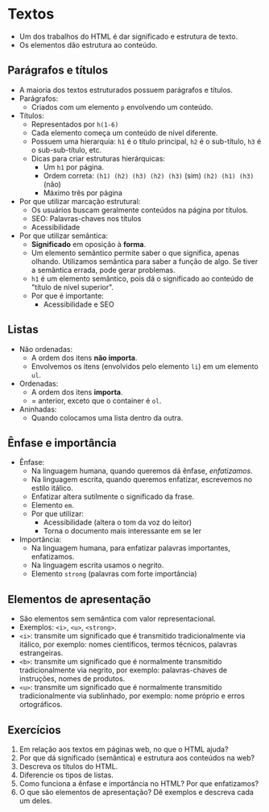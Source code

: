 # Textos

- Um dos trabalhos do HTML é dar significado e estrutura de texto.
- Os elementos dão estrutura ao conteúdo.

## Parágrafos e títulos

- A maioria dos textos estruturados possuem parágrafos e títulos.
- Parágrafos:
  - Criados com um elemento `p` envolvendo um conteúdo.
- Títulos:
  - Representados por `h(1-6)`
  - Cada elemento começa um conteúdo de nível diferente.
  - Possuem uma hierarquia: `h1` é o título principal, `h2` é o sub-título, `h3` é o sub-sub-título, etc.
  - Dicas para criar estruturas hierárquicas:
    - Um `h1` por página.
    - Ordem correta: `(h1) (h2) (h3) (h2) (h3)` (sim) `(h2) (h1) (h3)` (não)
    - Máximo três por página
- Por que utilizar marcação estrutural:
  - Os usuários buscam geralmente conteúdos na página por títulos.
  - SEO: Palavras-chaves nos títulos
  - Acessibilidade
- Por que utilizar semântica:
  - **Significado** em oposição à **forma**.
  - Um elemento semântico permite saber o que significa, apenas olhando. Utilizamos semântica para saber a função de algo. Se tiver a semântica errada, pode gerar problemas.
  - `h1` é um elemento semântico, pois dá o significado ao conteúdo de "título de nível superior".
  - Por que é importante:
    - Acessibilidade e SEO

## Listas

- Não ordenadas:
  - A ordem dos itens **não importa**.
  - Envolvemos os itens (envolvidos pelo elemento `li`) em um elemento `ul`.
- Ordenadas:
  - A ordem dos itens **importa**.
  - = anterior, exceto que o container é `ol`.
- Aninhadas:
  - Quando colocamos uma lista dentro da outra.

## Ênfase e importância

- Ênfase:
  - Na linguagem humana, quando queremos dá ênfase, *enfatizamos*.
  - Na linguagem escrita, quando queremos enfatizar, escrevemos no estilo itálico.
  - Enfatizar altera sutilmente o significado da frase.
  - Elemento `em`.
  - Por que utilizar:
    - Acessibilidade (altera o tom da voz do leitor)
    - Torna o documento mais interessante em se ler
- Importância:
  - Na linguagem humana, para enfatizar palavras importantes, enfatizamos.
  - Na linguagem escrita usamos o negrito.
  - Elemento `strong` (palavras com forte importância)

## Elementos de apresentação

- São elementos sem semântica com valor representacional.
- Exemplos: `<i>`, `<u>`, `<strong>`.
- `<i>`: transmite um significado que é transmitido tradicionalmente via itálico, por exemplo: nomes científicos, termos técnicos, palavras estrangeiras.
- `<b>`: transmite um significado que é normalmente transmitido tradicionalmente via negrito, por exemplo: palavras-chaves de instruções, nomes de produtos.
- `<u>`: transmite um significado que é normalmente transmitido tradicionalmente via sublinhado, por exemplo: nome próprio e erros ortográficos.

## Exercícios

1. Em relação aos textos em páginas web, no que o HTML ajuda?
2. Por que dá significado (semântica) e estrutura aos conteúdos na web?
3. Descreva os títulos do HTML.
4. Diferencie os tipos de listas.
5. Como funciona a ênfase e importância no HTML? Por que enfatizamos?
6. O que são elementos de apresentação? Dê exemplos e descreva cada um deles.